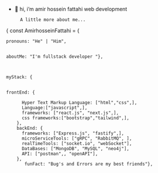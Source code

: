 - 👋 hi, i’m amir hossein fattahi web development
       
       
        A little more about me...
   
   
   
   
   
   
   
   
 {  const AmirhosseinFattahi = {   
   
   
    pronouns: "He" | "Him",    
    
    
    aboutMe: "I'm fullstack developer "}, 
    
    
    
    myStack: {
    
    
    frontEnd: { 
    
          Hyper Text Markup Language: ["html","css",],  
          Language:["javascript",],
          frameworks: ["react.js", "next.js",],
          css frameworks:["bootstrap","tailwind",],  
        },         
        backEnd: {             
          frameworks: ["Express.js", "fastify",],                   
          microServiceTools: ["gRPC", "RabbitMQ", ],
          realTimeTools: ["socket.io", "webSocket"],
          DataBases: ["MongoDB", "MySQL", "neo4j"],
          API: ["postman",, "openAPI"],
        }, 
           funFact: "Bug's and Errors are my best friends"},
